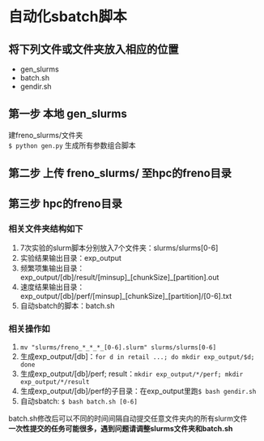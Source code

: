 # 自动化sbatch脚本
## 将下列文件或文件夹放入相应的位置
<ul>
<li>gen_slurms</li>
<li>batch.sh</li>
<li>gendir.sh</li>
</ul>

## 第一步 本地 gen_slurms
建freno_slurms/文件夹 <br>
`$ python gen.py` 生成所有参数组合脚本

## 第二步 上传 freno_slurms/ 至hpc的freno目录

## 第三步 hpc的freno目录

### 相关文件夹结构如下
<ol>
<li>7次实验的slurm脚本分别放入7个文件夹：slurms/slurms[0-6]</li>
<li>实验结果输出目录：exp_output</li>
<li>频繁项集输出目录：exp_output/[db]/result/[minsup]_[chunkSize]_[partition].out</li>
<li>速度结果输出目录：exp_output/[db]/perf/[minsup]_[chunkSize]_[partition]/[0-6].txt</li>
<li>自动sbatch的脚本：batch.sh</li>
</ol>

### 相关操作如
1. `mv "slurms/freno_*_*_*_[0-6].slurm" slurms/slurms[0-6]`
2. 生成exp_output/[db]：`for d in retail ...; do mkdir exp_output/$d; done`
3. 生成exp_output/[db]/perf; result：`mkdir exp_output/*/perf; mkdir exp_output/*/result`
4. 生成exp_output/[db]/perf的子目录：在exp_output里跑`$ bash gendir.sh`
5. 自动sbatch: `$ bash batch.sh [0-6]`
</ol>
batch.sh修改后可以不同的时间间隔自动提交任意文件夹内的所有slurm文件<br>
<b>一次性提交的任务可能很多，遇到问题请调整slurms文件夹和batch.sh</b>
